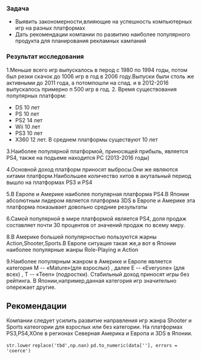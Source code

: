 ### Задача
- Выявить закономерности,влияющие на успешность компьютерных игр на разных платформах
- Дать рекомендации компании по развитию наиболее популярного продукта для планирования рекламных кампаний

### Результат исследования
1.Меньше всего игр выпускалось в перод с 1980 по 1994 годы, потом был резки скачок до 1006 игр в год в 2006 году.Выпуски были столь же активными до 2011 года, а потомпошли на спад. и в 2012-2016 выпускалось примерно п 500 игр в год. 
2. Время существования популярных платформ:
- DS 10 лет
- PS 10 лет
- PS2 14 лет
- Wii 10 лет
- PS3 10 лет
- X360 12 лет.
В среднем платформы существуют 10 лет

3.Наиболее популярной платформой, приносящей прибыль, является PS4, также на подьеме находится PC (2013-2016 годы)


4.Основной доход платформ приносят выбросы.Они же являются хитами  платформ.Наибольшее количество хитов в акутальный период вышло на платформах PS3 и PS4


5.В Европе и Америке наиболее популярная платформа PS4.В Японии абсолютным лидером является платформа 3DS в Европе и Америке эта платформа показывает довольно средние результаты


6.Самой популярной в мире платформой является PS4, доля продаж составляет почти 30 процентов от значений продаж  по всему миру.


8.В Америке большей популярностью пользуются жарны Action,Shooter,Sports.В Европе ситуация такая  же,а 
вот в Японии наиболее популярные жанры Role-Playing и Action


9.Наиболее популярным жанром в Америке и Европе является категория М -- «Mature»(для взрослых) , далее Е --  «Everyone» (для всех) , Т -- «Teen» (подростки). Стабильный доход приносят игры без рейтинга. В Японии,например,данная категория игр значительно опережает другие.

## Рекомендации
Компании следует усилить развитие направления игр жанра Shooter и Sports катеогории для взрослых или без категории.
На платформах PS3,PS4,XOne в регионах Северная Америка и Европа и 3DS в Японии.

`str.lower` `replace('tbd',np.nan)` `pd.to_numeric(data[''], errors = 'coerce')`
